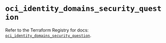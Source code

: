 # `oci_identity_domains_security_question`

Refer to the Terraform Registry for docs: [`oci_identity_domains_security_question`](https://registry.terraform.io/providers/hashicorp/oci/7.19.0/docs/resources/identity_domains_security_question).
